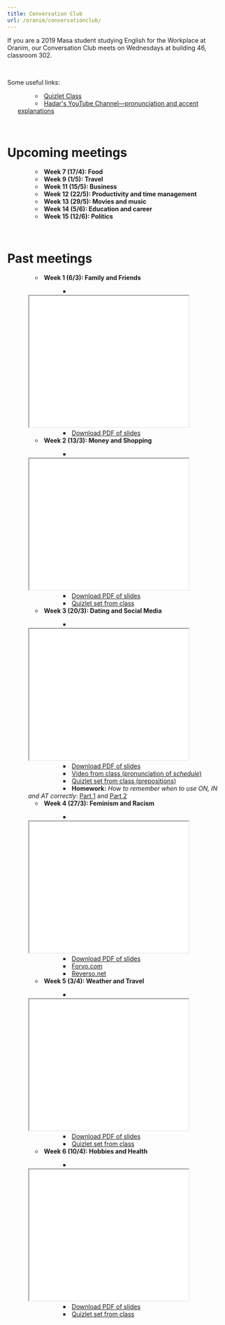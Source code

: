 ```yaml
---
title: Conversation Club
url: /oranim/conversationclub/
---
```


If you are a 2019 Masa student studying English for the Workplace at Oranim, our Conversation Club meets on Wednesdays at building 46, classroom 302.

<br />

Some useful links:

<ul style="text-indent:40px; list-style: circle inside;">
  <li><a href="https://quizlet.com/class/10607276/" target="_blank">Quizlet Class</a></li>
  <li><a href="https://www.youtube.com/channel/UClPyOwXLnSMejFdLvJXjA5A" target="_blank">Hadar's YouTube Channel—pronunciation and accent explanations</a></li>
</ul>

<br />

# Upcoming meetings

<ul style="text-indent:40px; list-style: circle inside;">
  <li><strong>Week 7 (17/4): Food</strong></li>
  <li><strong>Week 9 (1/5): Travel</strong></li>
  <li><strong>Week 11 (15/5): Business</strong></li>
  <li><strong>Week 12 (22/5): Productivity and time management</strong></li>
  <li><strong>Week 13 (29/5): Movies and music</strong></li>
  <li><strong>Week 14 (5/6): Education and career</strong></li>
  <li><strong>Week 15 (12/6): Politics</strong></li>
</ul>

<br />

# Past meetings

<ul style="text-indent:40px; list-style: circle inside;">
  <li><strong>Week 1 (6/3): Family and Friends</strong></li>
    <ul style="text-indent:80px; list-style: square inside;">
      <li>
        <iframe src="/presentations/conversationclub/1-family-and-friends.pdf" width="80%" height="300em"></iframe>
      </li>
      <li><a href="/presentations/conversationclub/1-family-and-friends.pdf" target="_blank">Download PDF of slides</a></li>
    </ul>
  <li><strong>Week 2 (13/3): Money and Shopping</strong></li>
    <ul style="text-indent:80px; list-style: square inside;">
      <li>
        <iframe src="/presentations/conversationclub/2-money-and-shopping.pdf" width="80%" height="300em"></iframe>
      </li>
      <li><a href="/presentations/conversationclub/2-money-and-shopping.pdf" target="_blank">Download PDF of slides</a></li>
      <li><a href="https://quizlet.com/_6ai8dz" target="_blank">Quizlet set from class</a></li>
    </ul>
  <li><strong>Week 3 (20/3): Dating and Social Media</strong></li>
    <ul style="text-indent:80px; list-style: square inside;">
      <li>
        <iframe src="/presentations/conversationclub/3-dating-and-social-media.pdf" width="80%" height="300em"></iframe>
      </li>
      <li><a href="/presentations/conversationclub/3-dating-and-social-media.pdf" target="_blank">Download PDF of slides</a></li>
      <li><a href="https://www.youtube.com/watch?v=wVA1BYYwL2g" target="_blank">Video from class (pronunciation of <em>schedule</em>)</a></li>
      <li><a href="https://quizlet.com/216920255" target="_blank">Quizlet set from class (prepositions)</a></li>
      <li><strong>Homework:</strong> <em>How to remember when to use ON, IN and AT correctly</em>: <a href="https://www.youtube.com/watch?v=VaTVklkzFPI" target="_blank">Part 1</a> and <a href="https://www.youtube.com/watch?v=AuIzPgb3vvo" target="_blank">Part 2</a></li>
    </ul>
  <li><strong>Week 4 (27/3): Feminism and Racism</strong></li>
    <ul style="text-indent:80px; list-style: square inside;">
      <li>
        <iframe src="/presentations/conversationclub/4-feminism-and-racism.pdf" width="80%" height="300em"></iframe>
      </li>
      <li><a href="/presentations/conversationclub/4-feminism-and-racism.pdf" target="_blank">Download PDF of slides</a></li>
      <li><a href="https://forvo.com" target="_blank">Forvo.com</a></li>
      <li><a href="http://reverso.net" target="_blank">Reverso.net</a></li>
    </ul>
    <li><strong>Week 5 (3/4): Weather and Travel</strong></li>
      <ul style="text-indent:80px; list-style: square inside;">
        <li>
          <iframe src="/presentations/conversationclub/5-weather-and-travel.pdf" width="80%" height="300em"></iframe>
        </li>
        <li><a href="/presentations/conversationclub/5-weather-and-travel.pdf" target="_blank">Download PDF of slides</a></li>
        <li><a href="https://quizlet.com/_6euako" target="_blank">Quizlet set from class</a></li>
      </ul>
    <li><strong>Week 6 (10/4): Hobbies and Health</strong></li>
      <ul style="text-indent:80px; list-style: square inside;">
        <li>
          <iframe src="/presentations/conversationclub/6-hobbies-and-health.pdf" width="80%" height="300em"></iframe>
        </li>
        <li><a href="/presentations/conversationclub/6-hobbies-and-health.pdf" target="_blank">Download PDF of slides</a></li>
        <li><a href="https://quizlet.com/390186226/" target="_blank">Quizlet set from class</a></li>
      </ul>
</ul>
